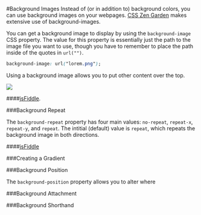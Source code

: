 #Background Images
Instead of (or in addition to) background colors, you can use background images on your webpages. [CSS Zen Garden](http://www.csszengarden.com/) makes extensive use of background-images.

You can get a background image to display by using the `background-image` CSS property. The value for this property is essentially just the path to the image file you want to use, though you have to remember to place the path inside of the quotes in `url("")`.

```css
background-image: url("lorem.png");
```

Using a background image allows you to put other content over the top.

![](http://christensenacademy.org/modules/css-layouts/textpages/background-image-example.png)

####[jsFiddle](http://jsfiddle.net/cameron89/6nNsJ/).

###Background Repeat

The `background-repeat` property has four main values: `no-repeat`, `repeat-x`, `repeat-y`, and `repeat`. The intitial (default) value is `repeat`, which repeats the background image in both directions.

####[jsFiddle](http://jsfiddle.net/cameron89/TVqre/)

###Creating a Gradient

###Background Position

The `background-position` property allows you to alter where

###Background Attachment

###Background Shorthand
